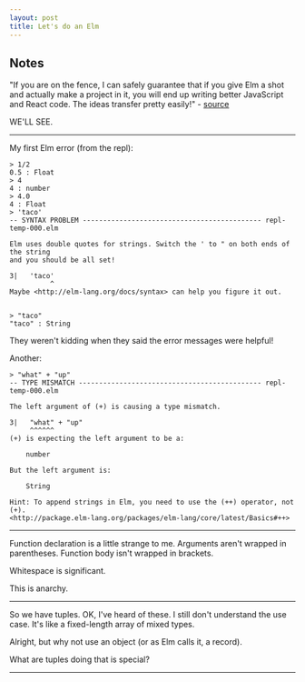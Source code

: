 ```yaml
---
layout: post
title: Let's do an Elm
---
```



Notes
---

"If you are on the fence, I can safely guarantee that if you give Elm a shot and actually make a project in it, you will end up writing better JavaScript and React code. The ideas transfer pretty easily!" - [source](https://guide.elm-lang.org/)

WE'LL SEE.

---

My first Elm error (from the repl):

```
> 1/2
0.5 : Float
> 4
4 : number
> 4.0
4 : Float
> 'taco'
-- SYNTAX PROBLEM -------------------------------------------- repl-temp-000.elm

Elm uses double quotes for strings. Switch the ' to " on both ends of the string
and you should be all set!

3|   'taco'
          ^
Maybe <http://elm-lang.org/docs/syntax> can help you figure it out.


> "taco"
"taco" : String
```

They weren't kidding when they said the error messages were helpful!

Another:

```
> "what" + "up"
-- TYPE MISMATCH --------------------------------------------- repl-temp-000.elm

The left argument of (+) is causing a type mismatch.

3|   "what" + "up"
     ^^^^^^
(+) is expecting the left argument to be a:

    number

But the left argument is:

    String

Hint: To append strings in Elm, you need to use the (++) operator, not (+).
<http://package.elm-lang.org/packages/elm-lang/core/latest/Basics#++>
```

---

Function declaration is a little strange to me. Arguments aren't wrapped in parentheses. Function body isn't wrapped in brackets.

Whitespace is significant.

This is anarchy.

---

So we have tuples. OK, I've heard of these. I still don't understand the use case. It's like a fixed-length array of mixed types.

Alright, but why not use an object (or as Elm calls it, a record).

What are tuples doing that is special?

---
